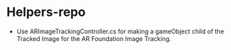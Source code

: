 # Helpers-repo
  - Use ARImageTrackingController.cs for making a gameObject child of the Tracked Image for the AR Foundation Image Tracking.
